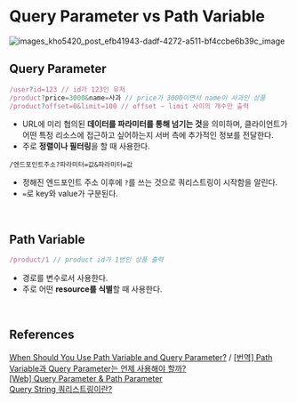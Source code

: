 # Query Parameter vs Path Variable

![images_kho5420_post_efb41943-dadf-4272-a511-bf4ccbe6b39c_image](https://github.com/heereal/Frontend_Dev_Articles/assets/117061017/d2922276-79f2-4120-a010-1be998256274)

## Query Parameter
```javascript
/user?id=123 // id가 123인 유저
/product?price=3000&name=사과 // price가 3000이면서 name이 사과인 상품
/product?offset=0&limit=100 // offset ~ limit 사이의 개수만 출력
```
- URL에 미리 협의된 **데이터를 파라미터를 통해 넘기는 것**을 의미하며, 클라이언트가 어떤 특정 리소스에 접근하고 싶어하는지 서버 측에 추가적인 정보를 전달한다.
- 주로 **정렬이나 필터링**을 할 때 사용한다.
```
/엔드포인트주소?파라미터=값&파라미터=값
```
- 정해진 엔드포인트 주소 이후에 `?`를 쓰는 것으로 쿼리스트링이 시작함을 알린다.
- `=`로 key와 value가 구분된다.

<br/>

## Path Variable
```javascript
/product/1 // product id가 1번인 상품 출력
```
- 경로를 변수로서 사용한다.
- 주로 어떤 **resource를 식별**할 때 사용한다.

<br/>

## References
[When Should You Use Path Variable and Query Parameter?](https://medium.com/@fullsour/when-should-you-use-path-variable-and-query-parameter-a346790e8a6d) / [[번역] Path Variable과 Query Parameter는 언제 사용해야 할까?](https://ryan-han.com/post/translated/pathvariable_queryparam/)   
[[Web] Query Parameter & Path Parameter](https://velog.io/@kho5420/Web-Query-Parameter-Path-Parameter)   
[Query String 쿼리스트링이란?](https://velog.io/@pear/Query-String-%EC%BF%BC%EB%A6%AC%EC%8A%A4%ED%8A%B8%EB%A7%81%EC%9D%B4%EB%9E%80)



